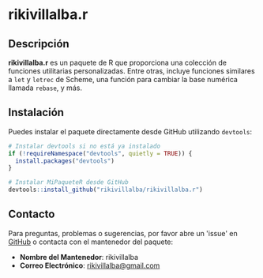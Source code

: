 # rikivillalba.r

## Descripción

**rikivillalba.r** es un paquete de R que proporciona una colección de funciones utilitarias personalizadas. Entre otras, incluye funciones similares a `let` y `letrec` de Scheme, una función para cambiar la base numérica llamada `rebase`, y más.

## Instalación

Puedes instalar el paquete directamente desde GitHub utilizando `devtools`:

```r
# Instalar devtools si no está ya instalado
if (!requireNamespace("devtools", quietly = TRUE)) {
  install.packages("devtools")
}

# Instalar MiPaqueteR desde GitHub
devtools::install_github("rikivillalba/rikivillalba.r")
```
## Contacto

Para preguntas, problemas o sugerencias, por favor abre un 'issue' en [GitHub](https://github.com/rikivillalba/rikivillalba.r/issues) o contacta con el mantenedor del paquete:

- **Nombre del Mantenedor**: rikivillalba
- **Correo Electrónico**: rikivillalba@gmail.com
